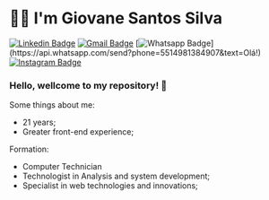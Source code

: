 # :man_technologist: I'm Giovane Santos Silva

[![Linkedin Badge](https://img.shields.io/badge/-LinkedIn-blue?style=flat-square&logo=Linkedin&logoColor=white&link=https://www.linkedin.com/in/nykollemalone/)](https://www.linkedin.com/in/giovane-santos-silva-a63790156/)
[![Gmail Badge](https://img.shields.io/badge/-Gmail-c14438?style=flat-square&logo=Gmail&logoColor=white&link=mailto:giovanesantos1999@gmail.com)](mailto:giovanesantos1999@gmail.com)
[![Whatsapp Badge](https://img.shields.io/badge/-Whatsapp-4CA143?style=flat-square&labelColor=4CA143&logo=whatsapp&logoColor=white&link=https://api.whatsapp.com/send?phone=5514991459179&text=Olá!)](https://api.whatsapp.com/send?phone=5514981384907&text=Olá!)
[![Instagram Badge](https://img.shields.io/badge/-Instagram-BF008C?style=flat-square&logo=Instagram&logoColor=white&link=https://www.instagram.com/joaovitorduartemariucio)](https://www.instagram.com/giovanesantossilva/) 

### Hello, wellcome to my repository! 👋

Some things about me:

- 21 years;
- Greater front-end experience;

Formation:

- Computer Technician
- Technologist in Analysis and system development;
- Specialist in web technologies and innovations;
